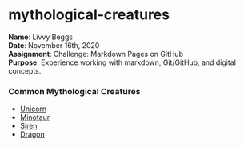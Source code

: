 # mythological-creatures

**Name**: Livvy Beggs  
**Date**: November 16th, 2020  
**Assignment**: Challenge: Markdown Pages on GitHub  
**Purpose**: Experience working with markdown, Git/GitHub, and digital concepts.

### Common Mythological Creatures

* [Unicorn](unicorn.md)
* [Minotaur](minotaur.md)
* [Siren](siren.md)
* [Dragon](siren.md)


